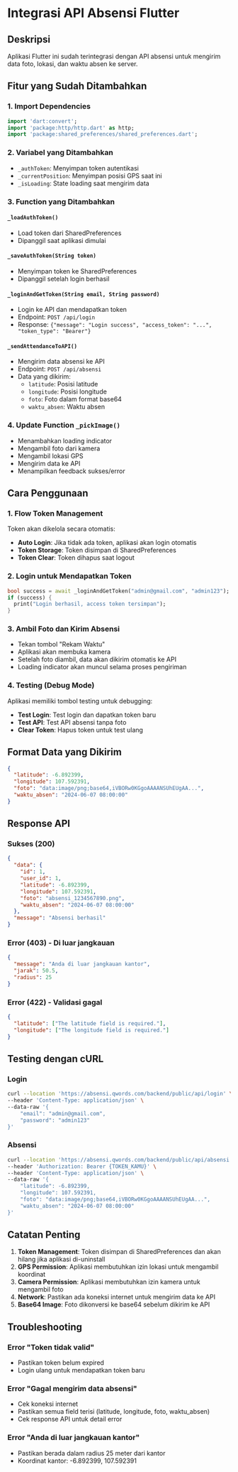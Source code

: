 # Integrasi API Absensi Flutter

## Deskripsi

Aplikasi Flutter ini sudah terintegrasi dengan API absensi untuk mengirim data foto, lokasi, dan waktu absen ke server.

## Fitur yang Sudah Ditambahkan

### 1. Import Dependencies

```dart
import 'dart:convert';
import 'package:http/http.dart' as http;
import 'package:shared_preferences/shared_preferences.dart';
```

### 2. Variabel yang Ditambahkan

- `_authToken`: Menyimpan token autentikasi
- `_currentPosition`: Menyimpan posisi GPS saat ini
- `_isLoading`: State loading saat mengirim data

### 3. Function yang Ditambahkan

#### `_loadAuthToken()`

- Load token dari SharedPreferences
- Dipanggil saat aplikasi dimulai

#### `_saveAuthToken(String token)`

- Menyimpan token ke SharedPreferences
- Dipanggil setelah login berhasil

#### `_loginAndGetToken(String email, String password)`

- Login ke API dan mendapatkan token
- Endpoint: `POST /api/login`
- Response: `{"message": "Login success", "access_token": "...", "token_type": "Bearer"}`

#### `_sendAttendanceToAPI()`

- Mengirim data absensi ke API
- Endpoint: `POST /api/absensi`
- Data yang dikirim:
  - `latitude`: Posisi latitude
  - `longitude`: Posisi longitude
  - `foto`: Foto dalam format base64
  - `waktu_absen`: Waktu absen

### 4. Update Function `_pickImage()`

- Menambahkan loading indicator
- Mengambil foto dari kamera
- Mengambil lokasi GPS
- Mengirim data ke API
- Menampilkan feedback sukses/error

## Cara Penggunaan

### 1. Flow Token Management

Token akan dikelola secara otomatis:

- **Auto Login**: Jika tidak ada token, aplikasi akan login otomatis
- **Token Storage**: Token disimpan di SharedPreferences
- **Token Clear**: Token dihapus saat logout

### 2. Login untuk Mendapatkan Token

```dart
bool success = await _loginAndGetToken("admin@gmail.com", "admin123");
if (success) {
  print("Login berhasil, access token tersimpan");
}
```

### 3. Ambil Foto dan Kirim Absensi

- Tekan tombol "Rekam Waktu"
- Aplikasi akan membuka kamera
- Setelah foto diambil, data akan dikirim otomatis ke API
- Loading indicator akan muncul selama proses pengiriman

### 4. Testing (Debug Mode)

Aplikasi memiliki tombol testing untuk debugging:

- **Test Login**: Test login dan dapatkan token baru
- **Test API**: Test API absensi tanpa foto
- **Clear Token**: Hapus token untuk test ulang

## Format Data yang Dikirim

```json
{
  "latitude": -6.892399,
  "longitude": 107.592391,
  "foto": "data:image/png;base64,iVBORw0KGgoAAAANSUhEUgAA...",
  "waktu_absen": "2024-06-07 08:00:00"
}
```

## Response API

### Sukses (200)

```json
{
  "data": {
    "id": 1,
    "user_id": 1,
    "latitude": -6.892399,
    "longitude": 107.592391,
    "foto": "absensi_1234567890.png",
    "waktu_absen": "2024-06-07 08:00:00"
  },
  "message": "Absensi berhasil"
}
```

### Error (403) - Di luar jangkauan

```json
{
  "message": "Anda di luar jangkauan kantor",
  "jarak": 50.5,
  "radius": 25
}
```

### Error (422) - Validasi gagal

```json
{
  "latitude": ["The latitude field is required."],
  "longitude": ["The longitude field is required."]
}
```

## Testing dengan cURL

### Login

```bash
curl --location 'https://absensi.qwords.com/backend/public/api/login' \
--header 'Content-Type: application/json' \
--data-raw '{
    "email": "admin@gmail.com",
    "password": "admin123"
}'
```

### Absensi

```bash
curl --location 'https://absensi.qwords.com/backend/public/api/absensi' \
--header 'Authorization: Bearer {TOKEN_KAMU}' \
--header 'Content-Type: application/json' \
--data-raw '{
    "latitude": -6.892399,
    "longitude": 107.592391,
    "foto": "data:image/png;base64,iVBORw0KGgoAAAANSUhEUgAA...",
    "waktu_absen": "2024-06-07 08:00:00"
}'
```

## Catatan Penting

1. **Token Management**: Token disimpan di SharedPreferences dan akan hilang jika aplikasi di-uninstall
2. **GPS Permission**: Aplikasi membutuhkan izin lokasi untuk mengambil koordinat
3. **Camera Permission**: Aplikasi membutuhkan izin kamera untuk mengambil foto
4. **Network**: Pastikan ada koneksi internet untuk mengirim data ke API
5. **Base64 Image**: Foto dikonversi ke base64 sebelum dikirim ke API

## Troubleshooting

### Error "Token tidak valid"

- Pastikan token belum expired
- Login ulang untuk mendapatkan token baru

### Error "Gagal mengirim data absensi"

- Cek koneksi internet
- Pastikan semua field terisi (latitude, longitude, foto, waktu_absen)
- Cek response API untuk detail error

### Error "Anda di luar jangkauan kantor"

- Pastikan berada dalam radius 25 meter dari kantor
- Koordinat kantor: -6.892399, 107.592391
